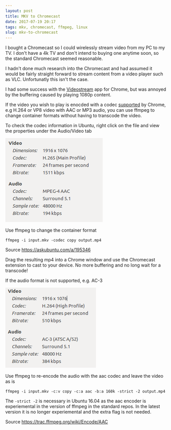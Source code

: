 ```yaml
---
layout: post
title: MKV to Chromecast
date: 2017-07-19 20:17
tags: mkv, chromecast, ffmpeg, linux
slug: mkv-to-chromecast
---
```


I bought a Chromecast so I could wirelessly stream video from my PC to my TV. I don't have a 4k TV and don't intend to buying one anytime soon, so the standard Chromecast seemed reasonable.

I hadn't done much research into the Chromecast and had assumed it would be fairly straight forward to stream content from a video player such as VLC. Unfortunatly this isn't the case.

I had some success with the [Videostream](http://getvideostream.com/) app for Chrome, but was annoyed by the buffering caused by playing 1080p content.

If the video you wish to play is enocded with a codec [supported](https://developers.google.com/cast/docs/media) by Chrome, e.g H.264 or VP8 video with AAC or MP3 audio, you can use ffmpeg to change container formats without having to transcode the video. 

To check the codec information in Ubuntu, right click on the file and view the properties under the Audio/Video tab

![Audio/Video properties](/images/audio-video-properties.png)

Use ffmpeg to change the container format

    ffmpeg -i input.mkv -codec copy output.mp4

Source <https://askubuntu.com/a/195346>

Drag the resulting mp4 into a Chrome window and use the Chromecast extension to cast to your device. No more buffering and no long wait for a transcode! 

If the audio format is not supported, e.g. AC-3

![Audio AC-3](/images/audio-video-ac-3.png)

Use ffmpeg to re-encode the audio with the aac codec and leave the video as is

    ffmpeg -i input.mkv -c:v copy -c:a aac -b:a 160k -strict -2 output.mp4

The `-strict -2` is necessary in Ubuntu 16.04 as the aac encoder is experiemental in the version of ffmpeg in the standard repos. In the latest version it is no longer experiemental and the extra flag is not needed.

Source <https://trac.ffmpeg.org/wiki/Encode/AAC>